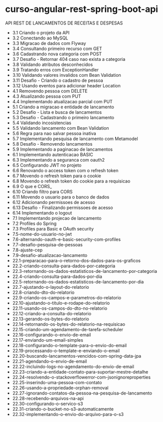 # curso-angular-rest-spring-boot-api
API REST DE LANCAMENTOS DE RECEITAS E DESPESAS

* 3.1 Criando o projeto da API
* 3.2 Conectando ao MySQL
* 3.3 Migracao de dados com Flyway
* 3.4 Consultando primeiro recurso com GET
* 3.6 Cadastrando nova categoria com POST
* 3.7 Desafio - Retornar 404 caso nao exista a categoria
* 3.8 Validando atributos desconhecidos
* 3.9 Tratando erros com ExceptionHandler
* 3.10 Validando valores invalidos com Bean Validation
* 3.11 Desafio - Criando o cadastro de pessoa
* 3.12 Usando eventos para adicionar header Location
* 4.1 Removendo pessoa com DELETE
* 4.3 Atualizando pessoa com PUT
* 4.4 Implementando atualizacao parcial com PUT
* 5.1 Criando a migracao e entidade de lancamento
* 5.2 Desafio - Lista e busca de lancamentos
* 5.3 Desafio - Cadastrando o primeiro lancamento
* 5.4 Validando incosistencias
* 5.5 Validando lancamento com Bean Validation
* 5.6 Regra para nao salvar pessoa inativa
* 5.7 Implementando pesquisa de lancamento com Metamodel
* 5.8 Desafio - Removendo lancamentos
* 5.9 Implementando a paginacao de lancamentos
* 6.1 Implementando autenticacao BASIC
* 6.3 Implementando a seguranca com oauth2
* 6.5 Configurando JWT no projeto
* 6.6 Renovando o access token com o refresh token
* 6.7 Movendo o refresh token para o cookie
* 6.8 Movendo o refresh token do cookie para a requisicao
* 6.9 O que e CORS_
* 6.10 Criando filtro para CORS
* 6.11 Movendo o usuario para o banco de dados
* 6.12 Adicionando permissoes de acesso
* 6.13 Desafio - Finalizando permissoes de acesso
* 6.14 Implementando o logout
* 7.1 Implementando projecao de lancamento
* 7.2 Profiles do Spring
* 7.3 Profiles para Basic e OAuth security
* 7.5-nome-do-usuario-no-jwt
* 7.6-alternando-oauth-e-basic-security-com-profiles
* 7.7-desafio-pesquisa-de-pessoas
* 7.8-ajuste-cep
* 7.9-desafio-atualizacao-lancamento
* 22.1-preparacao-para-o-retorno-dos-dados-para-os-graficos
* 22.2-criando-consulta-para-dados-por-categoria
* 22.3-retornando-os-dados-estatisticos-de-lancamento-por-categoria
* 22.4-criando-consulta-para-dados-por-dia
* 22.5-retornando-os-dados-estatisticos-de-lancamento-por-dia
* 22.7-ajustando-o-layout-do-relatorio
* 22.8-criando-dto-do-relatorio
* 22.9-criando-os-campos-e-parametros-do-relatorio
* 22.10-ajustando-o-titulo-e-rodape-do-relatorio
* 22.11-usando-os-campos-do-dto-no-relatorio
* 22.12-criando-a-consulta-do-relatorio
* 22.13-gerando-os-bytes-do-relatorio
* 22.14-retornando-os-bytes-do-relatorio-na-requisicao
* 22.15-criando-um-agendamento-de-tarefa-scheduler
* 22.16-configurando-o-envio-de-email
* 22.17-enviando-um-email-simples
* 22.18-configurando-o-template-para-o-envio-do-email
* 22.19-processando-o-template-e-enviando-o-email
* 22.20-buscando-lancamentos-vencidos-com-spring-data-jpa
* 22.21-agendando-o-envio-de-email
* 22.22-incluindo-logs-no-agendamento-do-envio-de-email
* 22.23-criando-a-entidade-contato-para-suportar-mestre-detalhe
* 22.24-resolvendo-o-stackoverflowerror-com-jsonignoreproperties
* 22.25-inserindo-uma-pessoa-com-contato
* 22.26-usando-a-propriedade-orphan-removal
* 22.27-ignorando-contatos-da-pessoa-na-pesquisa-de-lancamento
* 22.28-recebendo-arquivos-na-api
* 22.30-configurando-o-servico-s3
* 22.31-criando-o-bucket-no-s3-automaticamente
* 22.32-implementando-o-envio-do-arquivo-para-o-s3